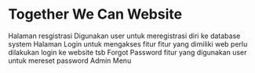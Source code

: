 # Together We Can Website

Halaman resgistrasi
    Digunakan user untuk meregistrasi diri ke database system
Halaman Login
    untuk mengakses fitur fitur yang dimiliki web perlu dilakukan login ke website tsb
Forgot Password
    fitur yang digunakan user untuk mereset password 
Admin Menu
